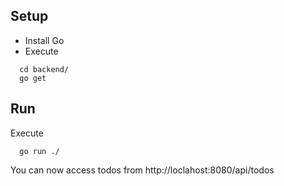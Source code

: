 ## Setup

- Install Go
- Execute

```
  cd backend/
  go get
```

## Run

Execute

```
  go run ./
```

You can now access todos from http://loclahost:8080/api/todos
